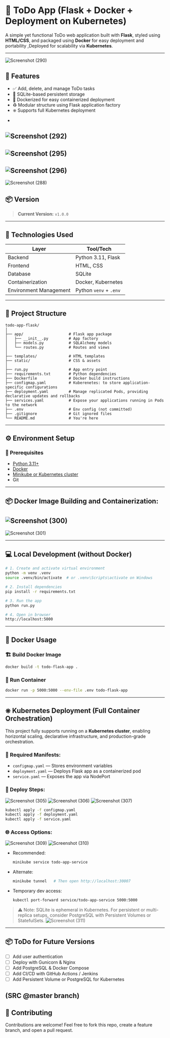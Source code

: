 # 📝 ToDo App (Flask + Docker + Deployment on Kubernetes)

A simple yet functional ToDo web application built with **Flask**, styled using **HTML/CSS**, and packaged using **Docker** for easy deployment and portability ,Deployed for scalability via **Kubernetes**.

---
![Screenshot (290)](https://github.com/user-attachments/assets/184e72f5-8a49-494b-a7b1-ca5814226ec6)


## 🚀 Features

* ✅ Add, delete, and manage ToDo tasks
* 📓 SQLite-based persistent storage
* 🐳 Dockerized for easy containerized deployment
* ♻️ Modular structure using Flask application factory
* ⎈️ Supports full Kubernetes deployment

-
![Screenshot (292)](https://github.com/user-attachments/assets/7fb0f0b2-a051-454f-830b-76ca8462015b)
--
![Screenshot (295)](https://github.com/user-attachments/assets/1b1b0e8b-72f1-4361-b7bb-8f9a902fe78d)
---
![Screenshot (296)](https://github.com/user-attachments/assets/8a6c4119-7cd8-4431-8e84-82d8018e578a)
----
![Screenshot (288)](https://github.com/user-attachments/assets/8783e6dd-7687-4719-8411-e292f2fd0ec2)


## 📦 Version

> **Current Version:** `v1.0.0`

---

## 💪 Technologies Used

| Layer                  | Tool/Tech              |
| ---------------------- | ---------------------- |
| Backend                | Python 3.11, Flask     |
| Frontend               | HTML, CSS              |
| Database               | SQLite                 |
| Containerization       | Docker, Kubernetes     |
| Environment Management | Python `venv` + `.env` |

---

## 📁 Project Structure

```
todo-app-flask/
│
├── app/                    # Flask app package
│   ├── __init__.py         # App factory
│   ├── models.py           # SQLAlchemy models
│   └── routes.py           # Routes and views
│
├── templates/              # HTML templates
├── static/                 # CSS & assets
│
├── run.py                  # App entry point
├── requirements.txt        # Python dependencies
├── Dockerfile              # Docker build instructions
├── configmap.yaml          # Kuberenetes: to store application-specific configurations
├── deployment.yaml         # Manage replicated Pods, providing declarative updates and rollbacks
├── services.yaml           # Expose your applications running in Pods to the network
├── .env                    # Env config (not committed)
├── .gitignore              # Git ignored files
└── README.md               # You're here
```

---

## ⚙️ Environment Setup

### 📌 Prerequisites

* [Python 3.11+](https://www.python.org/)
* [Docker](https://www.docker.com/)
* [Minikube or Kubernetes cluster](https://minikube.sigs.k8s.io/docs/start/)
* Git

---

## 📦 Docker Image Building and Containerization:
![Screenshot (300)](https://github.com/user-attachments/assets/3cd18791-7233-43d4-89d7-49e8d506484c)
--
![Screenshot (301)](https://github.com/user-attachments/assets/2ddbf323-7e14-42be-89cf-b7b4b54b5a1a)

---

## 💻 Local Development (without Docker)

```bash
# 1. Create and activate virtual environment
python -m venv .venv
source .venv/bin/activate  # or .venv\Scripts\activate on Windows

# 2. Install dependencies
pip install -r requirements.txt

# 3. Run the app
python run.py

# 4. Open in browser
http://localhost:5000
```

---

## 🐳 Docker Usage

### 🏗️ Build Docker Image

```bash
docker build -t todo-flask-app .
```

### 🚀 Run Container

```bash
docker run -p 5000:5000 --env-file .env todo-flask-app
```

---

## ⎈️ Kubernetes Deployment (Full Container Orchestration)

This project fully supports running on a **Kubernetes cluster**, enabling horizontal scaling, declarative infrastructure, and production-grade orchestration.

### 🧾 Required Manifests:
- `configmap.yaml` — Stores environment variables
- `deployment.yaml` — Deploys Flask app as a containerized pod
- `service.yaml` — Exposes the app via NodePort

### 🚀 Deploy Steps:
![Screenshot (305)](https://github.com/user-attachments/assets/95aa8a97-e485-4cc0-a668-bbea903b8f94)
![Screenshot (306)](https://github.com/user-attachments/assets/c125efab-7616-4af8-967a-c852005ef830)
![Screenshot (307)](https://github.com/user-attachments/assets/f7836003-073f-4c55-a525-ece4fd91658e)

```bash
kubectl apply -f configmap.yaml
kubectl apply -f deployment.yaml
kubectl apply -f service.yaml
```

### 🌐 Access Options:
![Screenshot (309)](https://github.com/user-attachments/assets/b93a2718-1002-4a4f-bc83-ca7e4393e6ab)
![Screenshot (310)](https://github.com/user-attachments/assets/d79ff513-a766-495b-ae34-10c5cb891e81)

- Recommended: 
  ```bash
  minikube service todo-app-service
  ```
- Alternate:
  ```bash
  minikube tunnel   # Then open http://localhost:30007
  ```
- Temporary dev access:
  ```bash
  kubectl port-forward service/todo-app-service 5000:5000
  ```

> ⚠️ Note: SQLite is ephemeral in Kubernetes. For persistent or multi-replica setups, consider PostgreSQL with Persistent Volumes or StatefulSets.
![Screenshot (311)](https://github.com/user-attachments/assets/07bf51f1-b062-4e20-9995-6005e2be4198)

---

## 📦 ToDo for Future Versions

* [ ] Add user authentication
* [ ] Deploy with Gunicorn & Nginx
* [ ] Add PostgreSQL & Docker Compose
* [ ] Add CI/CD with GitHub Actions / Jenkins
* [ ] Add Persistent Volume or PostgreSQL for Kubernetes

(SRC @master branch)
---

## 🤝 Contributing

Contributions are welcome! Feel free to fork this repo, create a feature branch, and open a pull request.

